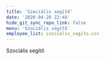 ```yaml
---
title: 'Szociális segítő'
date: '2020-04-28 22:48'
hide_git_sync_repo_link: false
menu: 'Szociális segítő'
employee_list: szocialis_segito.csv
---
```


Szociális segítő